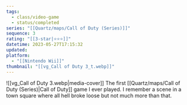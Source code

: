 ```yaml
---
tags:
  - class/video-game
  - status/completed
series: "[[Quartz/maps/Call of Duty (Series)]]"
sequence: 3
rating: "[[3-star|⭐️⭐️⭐️]]"
datetime: 2023-05-27T17:15:32
updated: 
platform:
  - "[[Nintendo Wii]]"
thumbnail: "[[vg_Call of Duty 3_t.webp]]"
---
```

![[vg_Call of Duty 3.webp|media-cover]]
The first [[Quartz/maps/Call of Duty (Series)|Call of Duty]] game I ever played. I remember a scene in a town square where all hell broke loose but not much more than that.